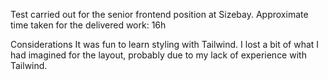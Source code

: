 Test carried out for the senior frontend position at Sizebay.
Approximate time taken for the delivered work: 16h

Considerations
It was fun to learn styling with Tailwind.
I lost a bit of what I had imagined for the layout, probably due to my lack of experience with Tailwind.